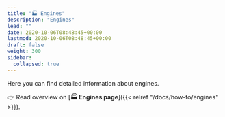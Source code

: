 ```yaml
---
title: "🏭 Engines"
description: "Engines"
lead: ""
date: 2020-10-06T08:48:45+00:00
lastmod: 2020-10-06T08:48:45+00:00
draft: false
weight: 300
sidebar:
  collapsed: true
---
```



Here you can find detailed information about engines.

👉 Read overview on [**🏭 Engines page**]({{< relref "/docs/how-to/engines" >}}).
